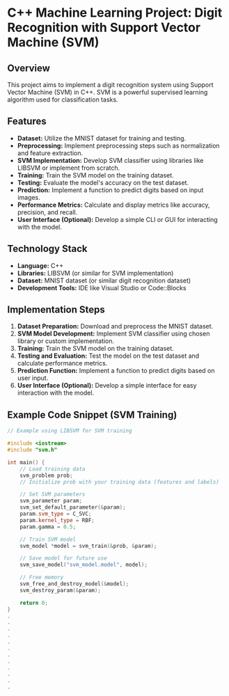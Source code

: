 # C++ Machine Learning Project: Digit Recognition with Support Vector Machine (SVM)

## Overview
This project aims to implement a digit recognition system using Support Vector Machine (SVM) in C++. SVM is a powerful supervised learning algorithm used for classification tasks.

## Features
- **Dataset:** Utilize the MNIST dataset for training and testing.
- **Preprocessing:** Implement preprocessing steps such as normalization and feature extraction.
- **SVM Implementation:** Develop SVM classifier using libraries like LIBSVM or implement from scratch.
- **Training:** Train the SVM model on the training dataset.
- **Testing:** Evaluate the model's accuracy on the test dataset.
- **Prediction:** Implement a function to predict digits based on input images.
- **Performance Metrics:** Calculate and display metrics like accuracy, precision, and recall.
- **User Interface (Optional):** Develop a simple CLI or GUI for interacting with the model.

## Technology Stack
- **Language:** C++
- **Libraries:** LIBSVM (or similar for SVM implementation)
- **Dataset:** MNIST dataset (or similar digit recognition dataset)
- **Development Tools:** IDE like Visual Studio or Code::Blocks

## Implementation Steps
1. **Dataset Preparation:** Download and preprocess the MNIST dataset.
2. **SVM Model Development:** Implement SVM classifier using chosen library or custom implementation.
3. **Training:** Train the SVM model on the training dataset.
4. **Testing and Evaluation:** Test the model on the test dataset and calculate performance metrics.
5. **Prediction Function:** Implement a function to predict digits based on user input.
6. **User Interface (Optional):** Develop a simple interface for easy interaction with the model.

## Example Code Snippet (SVM Training)
```cpp
// Example using LIBSVM for SVM training

#include <iostream>
#include "svm.h"

int main() {
    // Load training data
    svm_problem prob;
    // Initialize prob with your training data (features and labels)

    // Set SVM parameters
    svm_parameter param;
    svm_set_default_parameter(&param);
    param.svm_type = C_SVC;
    param.kernel_type = RBF;
    param.gamma = 0.5;

    // Train SVM model
    svm_model *model = svm_train(&prob, &param);

    // Save model for future use
    svm_save_model("svm_model.model", model);

    // Free memory
    svm_free_and_destroy_model(&model);
    svm_destroy_param(&param);

    return 0;
}
.
.
.
.
.
.
.
.
.
.
.
.
